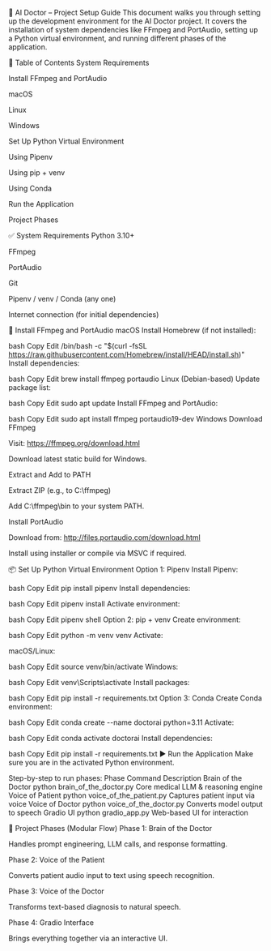 
🧠 AI Doctor – Project Setup Guide
This document walks you through setting up the development environment for the AI Doctor project. It covers the installation of system dependencies like FFmpeg and PortAudio, setting up a Python virtual environment, and running different phases of the application.

📁 Table of Contents
System Requirements

Install FFmpeg and PortAudio

macOS

Linux

Windows

Set Up Python Virtual Environment

Using Pipenv

Using pip + venv

Using Conda

Run the Application

Project Phases

✅ System Requirements
Python 3.10+

FFmpeg

PortAudio

Git

Pipenv / venv / Conda (any one)

Internet connection (for initial dependencies)

🔧 Install FFmpeg and PortAudio
macOS
Install Homebrew (if not installed):

bash
Copy
Edit
/bin/bash -c "$(curl -fsSL https://raw.githubusercontent.com/Homebrew/install/HEAD/install.sh)"
Install dependencies:

bash
Copy
Edit
brew install ffmpeg portaudio
Linux (Debian-based)
Update package list:

bash
Copy
Edit
sudo apt update
Install FFmpeg and PortAudio:

bash
Copy
Edit
sudo apt install ffmpeg portaudio19-dev
Windows
Download FFmpeg

Visit: https://ffmpeg.org/download.html

Download latest static build for Windows.

Extract and Add to PATH

Extract ZIP (e.g., to C:\ffmpeg)

Add C:\ffmpeg\bin to your system PATH.

Install PortAudio

Download from: http://files.portaudio.com/download.html

Install using installer or compile via MSVC if required.

📦 Set Up Python Virtual Environment
Option 1: Pipenv
Install Pipenv:

bash
Copy
Edit
pip install pipenv
Install dependencies:

bash
Copy
Edit
pipenv install
Activate environment:

bash
Copy
Edit
pipenv shell
Option 2: pip + venv
Create environment:

bash
Copy
Edit
python -m venv venv
Activate:

macOS/Linux:

bash
Copy
Edit
source venv/bin/activate
Windows:

bash
Copy
Edit
venv\Scripts\activate
Install packages:

bash
Copy
Edit
pip install -r requirements.txt
Option 3: Conda
Create Conda environment:

bash
Copy
Edit
conda create --name doctorai python=3.11
Activate:

bash
Copy
Edit
conda activate doctorai
Install dependencies:

bash
Copy
Edit
pip install -r requirements.txt
▶️ Run the Application
Make sure you are in the activated Python environment.

Step-by-step to run phases:
Phase	Command	Description
Brain of the Doctor	python brain_of_the_doctor.py	Core medical LLM & reasoning engine
Voice of Patient	python voice_of_the_patient.py	Captures patient input via voice
Voice of Doctor	python voice_of_the_doctor.py	Converts model output to speech
Gradio UI	python gradio_app.py	Web-based UI for interaction

🧩 Project Phases (Modular Flow)
Phase 1: Brain of the Doctor

Handles prompt engineering, LLM calls, and response formatting.

Phase 2: Voice of the Patient

Converts patient audio input to text using speech recognition.

Phase 3: Voice of the Doctor

Transforms text-based diagnosis to natural speech.

Phase 4: Gradio Interface

Brings everything together via an interactive UI.

